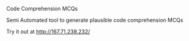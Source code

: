 Code Comprehension MCQs

Semi Automated tool to generate plausible code comprehension MCQs

Try it out at http://167.71.238.232/

